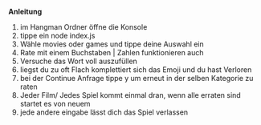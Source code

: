 **Anleitung** 

1. im Hangman Ordner öffne die Konsole
2. tippe ein node index.js
3. Wähle movies oder games und tippe deine Auswahl ein
4. Rate mit einem Buchstaben | Zahlen funktionieren auch
5. Versuche das Wort voll auszufüllen
6. liegst du zu oft Flach komplettiert sich das Emoji und du hast Verloren
7. bei der Continue Anfrage tippe y um erneut in der selben Kategorie zu raten
8. Jeder Film/ Jedes Spiel kommt einmal dran, wenn alle erraten sind startet es von neuem
9. jede andere eingabe lässt dich das Spiel verlassen

